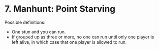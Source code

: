 # 7. Manhunt: Point Starving

Possible definitions:

* One stun and you can run.
* If grouped up as three or more, no one can run until only one player is left alive, in which case that one player is allowed to run.

